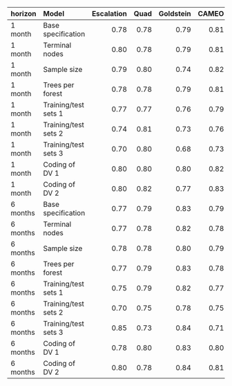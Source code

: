 |horizon  |Model                | Escalation| Quad| Goldstein| CAMEO| Average|
|:--------|:--------------------|----------:|----:|---------:|-----:|-------:|
|1 month  |Base specification   |       0.78| 0.78|      0.79|  0.81|    0.82|
|1 month  |Terminal nodes       |       0.80| 0.78|      0.79|  0.81|    0.83|
|1 month  |Sample size          |       0.79| 0.80|      0.74|  0.82|    0.84|
|1 month  |Trees per forest     |       0.78| 0.78|      0.79|  0.81|    0.82|
|1 month  |Training/test sets 1 |       0.77| 0.77|      0.76|  0.79|    0.80|
|1 month  |Training/test sets 2 |       0.74| 0.81|      0.73|  0.76|    0.77|
|1 month  |Training/test sets 3 |       0.70| 0.80|      0.68|  0.73|    0.74|
|1 month  |Coding of DV 1       |       0.80| 0.80|      0.80|  0.82|    0.83|
|1 month  |Coding of DV 2       |       0.80| 0.82|      0.77|  0.83|    0.80|
|6 months |Base specification   |       0.77| 0.79|      0.83|  0.79|    0.81|
|6 months |Terminal nodes       |       0.77| 0.78|      0.82|  0.78|    0.79|
|6 months |Sample size          |       0.78| 0.78|      0.80|  0.79|    0.82|
|6 months |Trees per forest     |       0.77| 0.79|      0.83|  0.78|    0.81|
|6 months |Training/test sets 1 |       0.75| 0.79|      0.82|  0.77|    0.80|
|6 months |Training/test sets 2 |       0.70| 0.75|      0.78|  0.75|    0.76|
|6 months |Training/test sets 3 |       0.85| 0.73|      0.84|  0.71|    0.81|
|6 months |Coding of DV 1       |       0.78| 0.80|      0.83|  0.80|    0.81|
|6 months |Coding of DV 2       |       0.80| 0.78|      0.84|  0.81|    0.81|
